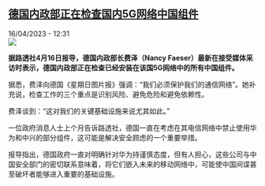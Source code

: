 <!--1681641902000-->
[德国内政部正在检查国内5G网络中国组件](https://www.rfi.fr/cn/%E6%AC%A7%E6%B4%B2/20230416-%E5%BE%B7%E5%9B%BD%E5%86%85%E6%94%BF%E9%83%A8%E6%AD%A3%E5%9C%A8%E6%A3%80%E6%9F%A5%E5%9B%BD%E5%86%855g%E7%BD%91%E7%BB%9C%E4%B8%AD%E5%9B%BD%E7%BB%84%E4%BB%B6)
------

<div>16/04/2023 - 12:31</div><img src="https://s.rfi.fr/media/display/d7e28d52-dc3f-11ed-a052-005056bfb2b6/w:1280/p:16x9/Capture-1542.JPG"><p><strong>据路透社4月16日报导，德国内政部长费泽（Nancy Faeser）最新在接受媒体采访时表示，德国内政部正在检查已经安装在该国5G网络中的所有中国组件。                    </strong></p><div><p><span><span><span><span><span><span>据悉，费泽向德国《</span></span></span><span><span><span>星期日图片报</span></span></span><span><span><span>》</span></span></span>强调：“我们必须保护我们的通信网络”。她补充说，检查工作的三个重点是识别风险、避免危险和避免依赖性。</span></span></span></p><p><span><span><span>费泽谈到：“这对我们的关键基础设施来说尤其如此。”</span></span></span></p><p><span><span><span><span><span><span>一位政府消息人士上个月告诉路透社，德国一直在考虑在其电信网络中禁止使用华为和中兴的部分组件，这可能是解决安全顾虑的一个重要举措。</span></span></span></span></span></span></p><p><span><span><span><span><span><span>报导指出，德国政府一直对明确针对华为持谨慎态度，但有人担心，这些公司与中国安全部门的密切联系意味着，将它们嵌入未来的移动网络中，可能使中国间谍甚至破坏者能够进入重要的基础设施。</span></span></span></span></span></span></p><div data-selfpromo-newsletter></div><div data-selfpromo-app></div></div>
